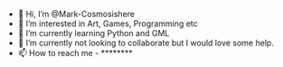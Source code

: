 - 👋 Hi, I’m @Mark-Cosmosishere
- 👀 I’m interested in Art, Games, Programming etc
- 🌱 I’m currently learning Python and GML
- 💞️ I’m currently not looking to collaborate but I would love some help.
- 📫 How to reach me - ********

<!---
Mark-Cosmosishere/Mark-Cosmosishere is a ✨ special ✨ repository because its `README.md` (this file) appears on your GitHub profile.
You can click the Preview link to take a look at your changes.
--->
